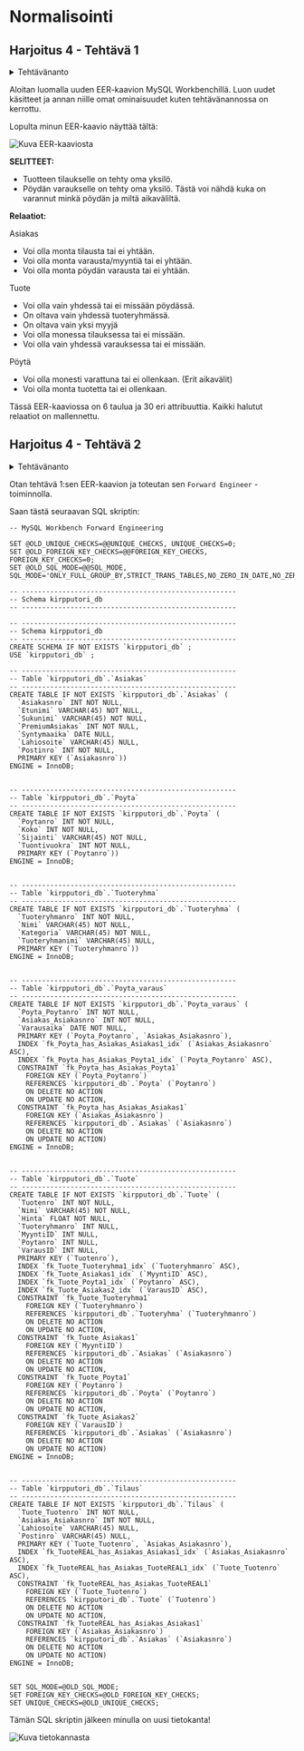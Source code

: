 # Normalisointi

## Harjoitus 4 - Tehtävä 1  
<details markdown="1">
<summary>Tehtävänanto</summary>
Oheinen kuva esittää alustavaa luonnosta käsitemalliksi tietokantaratkaisulle, jolla hallitaan kirpputorilla myytäviä kohteita, myyjiä, pöydän varaajia, ostajia, pöydän numeroita ja mahdollisia varauksia. Myytävistä kohteista voidaan tallentaa mm. nimi, kuva, hinta ja kategoria (esim. vaate, videopeli, tietokoneen osa)<br>

<img src="Harjoitus4/tehtavananto.jpg"><br>
Mallissa näkyvät käsitteiden nimet, käsitteiden väliset suhteet ja ominaisuudet ovat vain luonnoksia, mutta antavat selvän suunnan sille, mitä asioita tietokannasta pitäisi löytyä<br><br>
Tehtäväsi on jalostaa Kirpputori-tietokannan yllä esitetystä käsitemallin luonnoksesta EER-kaavio MySQL WorkBench -ohjelmalla. EER-kaaviosi tulee täydentää ja tarkentaa yllä kuvattua toimeksiantoa ja käsitemallin luonnosta seuraavasti:<br><br>

+ Kaaviostasi tulee löytyä vähintään 6 eri taulua<br>
+ Tarkenna ja tarvittaessa lisää tauluihin liittyviä tietoja (ominaisuuksia) edelleen siten, että ominaisuuksia on yhteen laskien vähintään 30kpl.<br>
+ Voit nimetä taulut ja ominaisuudet halutessasi uudelleen (esim. englanniksikin)<br>
+ EER-kaaviosi tulee kuvata myös kaikki tuotteen ja asiakkaan väliset yhteydet (myy/ostaa/varaa). Näin 6 taulun EER-kaaviosta tulisi löytyä lopulta vähintään 7; ehkä 8 eri yhteyttä.<br>
+ Perustele keskeiset käyttämäsi ratkaisut, voit liittää perustelut ytimekkäinä lauseina tekstinä kaavioon tai muulla valitsemallasi tavalla<br>
+ Tarkenna ja tarvittaessa muuta erityisesti käsitemalliluonnoksessa näkyviä alustavia yhteyksien lukumääräsuhteita (yksi-yhteen, yksi-moneen, moni-moneen) ja yhteyksien pakollisuuksia (esim. tuote on sijaittava aina tasan yhdellä pöydällä)<br>
+ Voit toteuttaa tehtävänannosta halutessasi vain ne osat, jotka osaat tai saat aikaan mielekkäällä työmäärällä ja merkitä tehtävästä sitten osapisteitä.<br>

Kaavio tulee esittää graafisessa muodossa. Ota esim. PNG-kuvakaappaus EER-mallistasi siten, että ratkaisusi näkyy siitä selvästi eli taulut nimineen, niiden ominaisuudet tietotyyppeineen, taulujen yhteydet ja perustelut. Kuvakaappaus voi olla osa muuta dokumentaatiotasi.

Tässä tehtävässä tietokantaa ei tarvitse fyysisesti luoda (Forward Engineer). Riittää että esität EER-mallin perusteluineen.
</details>

Aloitan luomalla uuden EER-kaavion MySQL Workbenchillä. Luon uudet käsitteet ja annan niille omat ominaisuudet kuten tehtävänannossa on kerrottu.  

Lopulta minun EER-kaavio näyttää tältä:  

![Kuva EER-kaaviosta](Harjoitus4/1_EER.JPG)  

**SELITTEET:**  

- Tuotteen tilaukselle on tehty oma yksilö.  
- Pöydän varaukselle on tehty oma yksilö. Tästä voi nähdä kuka on varannut minkä pöydän ja miltä aikaväliltä.  

**Relaatiot:**  

Asiakas  
- Voi olla monta tilausta tai ei yhtään.  
- Voi olla monta varausta/myyntiä tai ei yhtään.  
- Voi olla monta pöydän varausta tai ei yhtään.  

Tuote  
- Voi olla vain yhdessä tai ei missään pöydässä.  
- On oltava vain yhdessä tuoteryhmässä.  
- On oltava vain yksi myyjä
- Voi olla monessa tilauksessa tai ei missään.  
- Voi olla vain yhdessä varauksessa tai ei missään.  

Pöytä  
- Voi olla monesti varattuna tai ei ollenkaan. (Erit aikavälit)  
- Voi olla monta tuotetta tai ei ollenkaan.  

Tässä EER-kaaviossa on 6 taulua ja 30 eri attribuuttia. Kaikki halutut relaatiot on mallennettu.  

## Harjoitus 4 - Tehtävä 2

<details markdown="1">
<summary>Tehtävänanto</summary>
<br>
Toteuta edellä määrittelemäsi tietokanta Workbenchillä haluamallesi tietokantapalvelimelle (esim. XAMPP, Mariadb.labranet.jamk.fi) Forward Engineer -toiminnolla. Osoita tekstein ja parilla/muutamalla kuvaruutukaappauksella, että onnistuit tietokannan luomaan. <br>
Lisäksi esitä Workbenchin generoimat SQL-lauseet tietokannan luomiseksi. Tietokantaan ei tarvitse lisätä dataa. Voit saada pisteitä tehtävästä vaikka et onnistu luomaan tietokantaa mallistasi. Tällöin esitä virheet ja mahdolliset pohdintasi/syyt virheille.
</details>

Otan tehtävä 1:sen EER-kaavion ja toteutan sen `Forward Engineer` -toiminnolla.  

Saan tästä seuraavan SQL skriptin:  

```
-- MySQL Workbench Forward Engineering

SET @OLD_UNIQUE_CHECKS=@@UNIQUE_CHECKS, UNIQUE_CHECKS=0;
SET @OLD_FOREIGN_KEY_CHECKS=@@FOREIGN_KEY_CHECKS, FOREIGN_KEY_CHECKS=0;
SET @OLD_SQL_MODE=@@SQL_MODE, SQL_MODE='ONLY_FULL_GROUP_BY,STRICT_TRANS_TABLES,NO_ZERO_IN_DATE,NO_ZERO_DATE,ERROR_FOR_DIVISION_BY_ZERO,NO_ENGINE_SUBSTITUTION';

-- -----------------------------------------------------
-- Schema kirpputori_db
-- -----------------------------------------------------

-- -----------------------------------------------------
-- Schema kirpputori_db
-- -----------------------------------------------------
CREATE SCHEMA IF NOT EXISTS `kirpputori_db` ;
USE `kirpputori_db` ;

-- -----------------------------------------------------
-- Table `kirpputori_db`.`Asiakas`
-- -----------------------------------------------------
CREATE TABLE IF NOT EXISTS `kirpputori_db`.`Asiakas` (
  `Asiakasnro` INT NOT NULL,
  `Etunimi` VARCHAR(45) NOT NULL,
  `Sukunimi` VARCHAR(45) NOT NULL,
  `PremiumAsiakas` INT NOT NULL,
  `Syntymaaika` DATE NULL,
  `Lahiosoite` VARCHAR(45) NULL,
  `Postinro` INT NOT NULL,
  PRIMARY KEY (`Asiakasnro`))
ENGINE = InnoDB;


-- -----------------------------------------------------
-- Table `kirpputori_db`.`Poyta`
-- -----------------------------------------------------
CREATE TABLE IF NOT EXISTS `kirpputori_db`.`Poyta` (
  `Poytanro` INT NOT NULL,
  `Koko` INT NOT NULL,
  `Sijainti` VARCHAR(45) NOT NULL,
  `Tuontivuokra` INT NOT NULL,
  PRIMARY KEY (`Poytanro`))
ENGINE = InnoDB;


-- -----------------------------------------------------
-- Table `kirpputori_db`.`Tuoteryhma`
-- -----------------------------------------------------
CREATE TABLE IF NOT EXISTS `kirpputori_db`.`Tuoteryhma` (
  `Tuoteryhmanro` INT NOT NULL,
  `Nimi` VARCHAR(45) NOT NULL,
  `Kategoria` VARCHAR(45) NOT NULL,
  `Tuoteryhmanimi` VARCHAR(45) NULL,
  PRIMARY KEY (`Tuoteryhmanro`))
ENGINE = InnoDB;


-- -----------------------------------------------------
-- Table `kirpputori_db`.`Poyta_varaus`
-- -----------------------------------------------------
CREATE TABLE IF NOT EXISTS `kirpputori_db`.`Poyta_varaus` (
  `Poyta_Poytanro` INT NOT NULL,
  `Asiakas_Asiakasnro` INT NOT NULL,
  `Varausaika` DATE NOT NULL,
  PRIMARY KEY (`Poyta_Poytanro`, `Asiakas_Asiakasnro`),
  INDEX `fk_Poyta_has_Asiakas_Asiakas1_idx` (`Asiakas_Asiakasnro` ASC),
  INDEX `fk_Poyta_has_Asiakas_Poyta1_idx` (`Poyta_Poytanro` ASC),
  CONSTRAINT `fk_Poyta_has_Asiakas_Poyta1`
    FOREIGN KEY (`Poyta_Poytanro`)
    REFERENCES `kirpputori_db`.`Poyta` (`Poytanro`)
    ON DELETE NO ACTION
    ON UPDATE NO ACTION,
  CONSTRAINT `fk_Poyta_has_Asiakas_Asiakas1`
    FOREIGN KEY (`Asiakas_Asiakasnro`)
    REFERENCES `kirpputori_db`.`Asiakas` (`Asiakasnro`)
    ON DELETE NO ACTION
    ON UPDATE NO ACTION)
ENGINE = InnoDB;


-- -----------------------------------------------------
-- Table `kirpputori_db`.`Tuote`
-- -----------------------------------------------------
CREATE TABLE IF NOT EXISTS `kirpputori_db`.`Tuote` (
  `Tuotenro` INT NOT NULL,
  `Nimi` VARCHAR(45) NOT NULL,
  `Hinta` FLOAT NOT NULL,
  `Tuoteryhmanro` INT NULL,
  `MyyntiID` INT NULL,
  `Poytanro` INT NULL,
  `VarausID` INT NULL,
  PRIMARY KEY (`Tuotenro`),
  INDEX `fk_Tuote_Tuoteryhma1_idx` (`Tuoteryhmanro` ASC),
  INDEX `fk_Tuote_Asiakas1_idx` (`MyyntiID` ASC),
  INDEX `fk_Tuote_Poyta1_idx` (`Poytanro` ASC),
  INDEX `fk_Tuote_Asiakas2_idx` (`VarausID` ASC),
  CONSTRAINT `fk_Tuote_Tuoteryhma1`
    FOREIGN KEY (`Tuoteryhmanro`)
    REFERENCES `kirpputori_db`.`Tuoteryhma` (`Tuoteryhmanro`)
    ON DELETE NO ACTION
    ON UPDATE NO ACTION,
  CONSTRAINT `fk_Tuote_Asiakas1`
    FOREIGN KEY (`MyyntiID`)
    REFERENCES `kirpputori_db`.`Asiakas` (`Asiakasnro`)
    ON DELETE NO ACTION
    ON UPDATE NO ACTION,
  CONSTRAINT `fk_Tuote_Poyta1`
    FOREIGN KEY (`Poytanro`)
    REFERENCES `kirpputori_db`.`Poyta` (`Poytanro`)
    ON DELETE NO ACTION
    ON UPDATE NO ACTION,
  CONSTRAINT `fk_Tuote_Asiakas2`
    FOREIGN KEY (`VarausID`)
    REFERENCES `kirpputori_db`.`Asiakas` (`Asiakasnro`)
    ON DELETE NO ACTION
    ON UPDATE NO ACTION)
ENGINE = InnoDB;


-- -----------------------------------------------------
-- Table `kirpputori_db`.`Tilaus`
-- -----------------------------------------------------
CREATE TABLE IF NOT EXISTS `kirpputori_db`.`Tilaus` (
  `Tuote_Tuotenro` INT NOT NULL,
  `Asiakas_Asiakasnro` INT NOT NULL,
  `Lahiosoite` VARCHAR(45) NULL,
  `Postinro` VARCHAR(45) NULL,
  PRIMARY KEY (`Tuote_Tuotenro`, `Asiakas_Asiakasnro`),
  INDEX `fk_TuoteREAL_has_Asiakas_Asiakas1_idx` (`Asiakas_Asiakasnro` ASC),
  INDEX `fk_TuoteREAL_has_Asiakas_TuoteREAL1_idx` (`Tuote_Tuotenro` ASC),
  CONSTRAINT `fk_TuoteREAL_has_Asiakas_TuoteREAL1`
    FOREIGN KEY (`Tuote_Tuotenro`)
    REFERENCES `kirpputori_db`.`Tuote` (`Tuotenro`)
    ON DELETE NO ACTION
    ON UPDATE NO ACTION,
  CONSTRAINT `fk_TuoteREAL_has_Asiakas_Asiakas1`
    FOREIGN KEY (`Asiakas_Asiakasnro`)
    REFERENCES `kirpputori_db`.`Asiakas` (`Asiakasnro`)
    ON DELETE NO ACTION
    ON UPDATE NO ACTION)
ENGINE = InnoDB;


SET SQL_MODE=@OLD_SQL_MODE;
SET FOREIGN_KEY_CHECKS=@OLD_FOREIGN_KEY_CHECKS;
SET UNIQUE_CHECKS=@OLD_UNIQUE_CHECKS;
```  

Tämän SQL skriptin jälkeen minulla on uusi tietokanta!  

![Kuva tietokannasta](Harjoitus4/2_db.JPG)  


 


